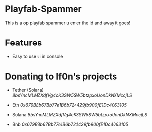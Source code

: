 # Playfab-Spammer
This is a op playfab spammer u enter the id and away it goes!

# Features

* Easy to use ui in console

# Donating to If0n's projects

* Tether (Solana) *8bsYncMLMZXdfVg4cK3SW5SW5btzpxoUonDkNXMccjLS*

* Eth *0x679BBb67Bb77e1B6b724429fb900fE1Dc4063105*

* Solana *8bsYncMLMZXdfVg4cK3SW5SW5btzpxoUonDkNXMccjLS*

* Bnb *0x679BBb67Bb77e1B6b724429fb900fE1Dc4063105*
